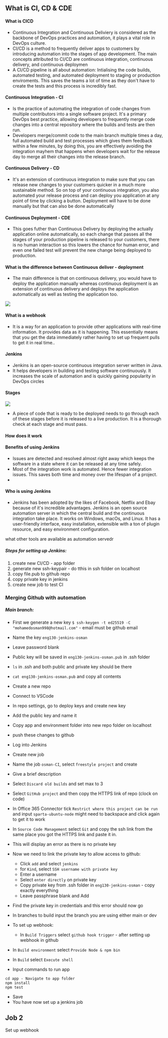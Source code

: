 ## What is CI, CD & CDE
#### What is CICD
- Continuous Integration and Continuous Deliviery is considered as the backbone of DevOps practices and automation, it plays a vital role in DevOps culture.
- CI/CD is a method to frequently deliver apps to customers by introducing automation into the stages of app development. The main concepts attributed to CI/CD are continuous integration, continuous delivery, and continuous deploymen
- A CI/CD pipeline is all about automation: Intialising the code builds, automated testing, and automated deployment to staging or production enviroments. This saves the teams a lot of time as they don't have to create the tests and this process is incredibly fast.

#### Continuous Integration - CI
- Is the practice of automating the integration of code changes from multiple contributors into a single software project. It's a primary DevOps best practice, allowing developers to frequently merge code changes into a central repository where the builds and tests are then run.
- Developers merge/commit code to the main branch multiple times a day, full automated build and test processes which gives them feedback within a few minutes, by doing this, you are effectively avoiding the integration mayhem that happens when developers wait for the release day to merge all their changes into the release branch.

#### Continuous Delivery - CD
- It's an extension of continuous integration to make sure that you can release new changes to your customers quicker in a much more sustainable method. So on top of your continuous integration, you also automated your release process and can deploy you application at any point of time by clicking a button. Deployment will have to be done manually but that can also be done automatically

#### Continuous Deployment - CDE
- This goes futher than Continuous Delivery by deploying the actually application online automatically, so each change that passes all the stages of your production pipeline is released to your customers, there is no human interaction so this lowers the chance for human error, and even one failed test will prevent the new change being deployed to production.

#### What is the difference between Continuous deliver - deployment
- The main difference is that on continuous delivery, you would have to deploy the application manually whereas continuous deployment is an extension of continuous delivery and deploys the application automatically as well as testing the application too.


![](https://miro.medium.com/max/612/0*DVSYJfjOJrCTzqUB.png)

#### What is a webhook
- It is a way for an application to provide other applications with real-time information. It provides data as it is happening. This essentially means that you get the data immediately rather having to set up frequent pulls to get it in real time..
#### Jenkins

- Jenkins is an open-source continuous integration server written in Java.
- It helps developers in building and testing software continuously. It increases the scale of automation and is quickly gaining popularity in DevOps circles

#### Stages
![](https://cloudaffaire.com/wp-content/uploads/2022/01/word-image-45.png)
- A piece of code that is ready to be deployed needs to go through each of these stages before it is released to a live production. It is a thorough check at each stage and must pass.

#### How does it work

#### Benefits of using Jenkins
- Issues are detected and resolved almost right away which keeps the software in a state where it can be released at any time safely.
- Most of the integration work is automated. Hence fewer integration issues. This saves both time and money over the lifespan of a project.
- 

#### Who is using Jenkins
- Jenkins has been adopted by the likes of Facebook, Netflix and Ebay because of it's incredible advantages. Jenkins is an open source automation server in which the central build and the continuous integration take place. It works on Windows, macOs, and Linux. It has a user-friendly interface, easy installation, extensible with a ton of plugin resource, and easy environment configuration.

what other tools are available as automation servedr

##### Steps for setting up Jenkins:

1. create new CI/CD - app folder
2. generate new ssh-keypair - do tthis in ssh folder on localhost
3. copy file.pub to github repo
4. copy private key in jenkins
5. create new job to test CI

### Merging Github with automation
##### Main branch:
- First we generate a new key `$ ssh-keygen -t ed25519 -C "mohamedosman998@hotmail.com"` - email must be github email
- Name the key `eng130-jenkins-osman`
- Leave password blank 
- Public key will be saved in `eng130-jenkins-osman.pub` in .ssh folder
- `ls` in .ssh and both public and private key should be there
- `cat eng130-jenkins-osman.pub` and copy all contents
- Create a new repo
- Connect to VSCode
- In repo settings, go to deploy keys and create new key
- Add the public key and name it

- Copy app and environment folder into new repo folder on localhost
- push these changes to github

- Log into Jenkins
- Create new job
- Name the job `osman-CI`, select `freestyle project` and create
- Give a brief description
- Select `Discard old builds` and set max to 3
- Select `GitHub project` and then copy the HTTPS link of repo (clock on code)
- In Office 365 Connector tick `Restrict where this project can be run` and input `sparta-ubuntu-node` might need to backspace and click again to get it to work
- In `Source Code Management` select `Git` and copy the ssh link from the same place you got the HTTPS link and paste it in.
- This will display an error as there is no private key

- Now we need to link the private key to allow access to github:
    - Click `add` and select `jenkins`
    - for `Kind`, select `SSH username with private key`
    - Enter a username 
    - Select `enter directly` on private key
    - Copy private key from .ssh folder in `eng130-jenkins-osman` - copy exactly everything
    - Leave passphrase blank and Add
- Find the private key in credentials and this error should now go
- In branches to build input the branch you are using either main or dev
- To set up webhook:
    - In `Build Triggers` select `github hook trigger` - after setting up webhook in github
- In `Build environment` select `Provide Node & npm bin`
- In `Build` select `Execute shell`
- Input commands to run app
```
cd app - Navigate to app folder
npm install
npm test
```
- Save
- You have now set up a jenkins job

## Job 2



Set up webhook 
